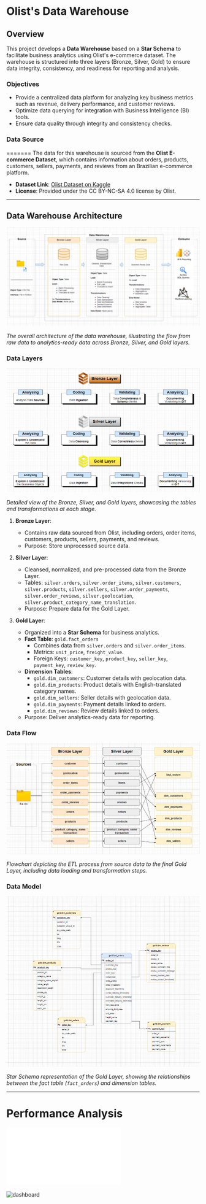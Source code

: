 # Olist's Data Warehouse

## Overview
This project develops a **Data Warehouse** based on a **Star Schema** to facilitate business analytics using Olist's e-commerce dataset. The warehouse is structured into three layers (Bronze, Silver, Gold) to ensure data integrity, consistency, and readiness for reporting and analysis.

### Objectives
- Provide a centralized data platform for analyzing key business metrics such as revenue, delivery performance, and customer reviews.
- Optimize data querying for integration with Business Intelligence (BI) tools.
- Ensure data quality through integrity and consistency checks.

### Data Source
=======
The data for this warehouse is sourced from the **Olist E-commerce Dataset**, which contains information about orders, products, customers, sellers, payments, and reviews from an Brazilian e-commerce platform.  
- **Dataset Link**: [Olist Dataset on Kaggle](https://www.kaggle.com/datasets/olistbr/brazilian-ecommerce)  
- **License**: Provided under the CC BY-NC-SA 4.0 license by Olist.

---

## Data Warehouse Architecture

![Data Architecture](data_architecture/data_architecture.jpg)

*The overall architecture of the data warehouse, illustrating the flow from raw data to analytics-ready data across Bronze, Silver, and Gold layers.*

### Data Layers

![Data layers](data_architecture/data_layers.jpg)

*Detailed view of the Bronze, Silver, and Gold layers, showcasing the tables and transformations at each stage.*

1. **Bronze Layer**: 
   - Contains raw data sourced from Olist, including orders, order items, customers, products, sellers, payments, and reviews.
   - Purpose: Store unprocessed source data.

2. **Silver Layer**: 
   - Cleansed, normalized, and pre-processed data from the Bronze Layer.
   - Tables: `silver.orders`, `silver.order_items`, `silver.customers`, `silver.products`, `silver.sellers`, `silver.order_payments`, `silver.order_reviews`, `silver.geolocation`, `silver.product_category_name_translation`.
   - Purpose: Prepare data for the Gold Layer.

3. **Gold Layer**: 
   - Organized into a **Star Schema** for business analytics.
   - **Fact Table**: `gold.fact_orders`
     - Combines data from `silver.orders` and `silver.order_items`.
     - Metrics: `unit_price`, `freight_value`.
     - Foreign Keys: `customer_key`, `product_key`, `seller_key`, `payment_key`, `review_key`.
   - **Dimension Tables**:
     - `gold.dim_customers`: Customer details with geolocation data.
     - `gold.dim_products`: Product details with English-translated category names.
     - `gold.dim_sellers`: Seller details with geolocation data.
     - `gold.dim_payments`: Payment details linked to orders.
     - `gold.dim_reviews`: Review details linked to orders.
   - Purpose: Deliver analytics-ready data for reporting.


### Data Flow

![Data Flow](data_architecture/data_flow.jpg)

*Flowchart depicting the ETL process from source data to the final Gold Layer, including data loading and transformation steps.*

### Data Model

![Data Modeling](data_architecture/data_modeling.jpg)

*Star Schema representation of the Gold Layer, showing the relationships between the fact table (`fact_orders`) and dimension tables.*

---

# Performance Analysis 

![Link report](src/performance_analysis/report/result.pdf) 

![dashboard](src/performance_analysis/report/p1.jpg)

